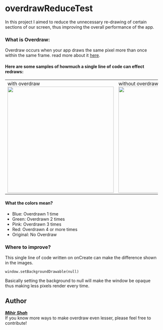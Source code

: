 # overdrawReduceTest
In this project I aimed to reduce the unnecessary re-drawing of certain sections of our screen, thus improving the overall performance of the app.
### What is Overdraw:
Overdraw occurs when your app draws the same pixel more than once within the same frame. read more about it <a href="https://developer.android.com/topic/performance/rendering/inspect-gpu-rendering#debug_overdraw"> here</a>. <br>
#### Here are some samples of howmuch a single line of code can effect redraws:
<table>
  <tr>    
    <td>with overdraw <img src="https://user-images.githubusercontent.com/66465511/174018613-3937334a-8f5e-4243-b175-3c50053fb2f7.jpg" width ="350">
    <td>without overdraw <img src="https://user-images.githubusercontent.com/66465511/174018622-a2d02d47-374d-4336-8672-c06a9d844edf.jpg" width="350">
  </tr>
</table>

#### What the colors mean?
* Blue: Overdrawn 1 time
* Green: Overdrawn 2 times
* Pink: Overdrawn 3 times
* Red: Overdrawn 4 or more times
* Original: No Overdraw

### Where to improve?
This single line of code written on onCreate can make the difference shown in the images.

```
window.setBackgroundDrawable(null)
```
Basically setting the background to null will make the window be opaque thus making less pixels render every time.

## Author
<a href="https://github.com/Miihir79">***Mihir Shah***</a> <br>
If you know more ways to make overdraw even lesser, please feel free to contribute!
